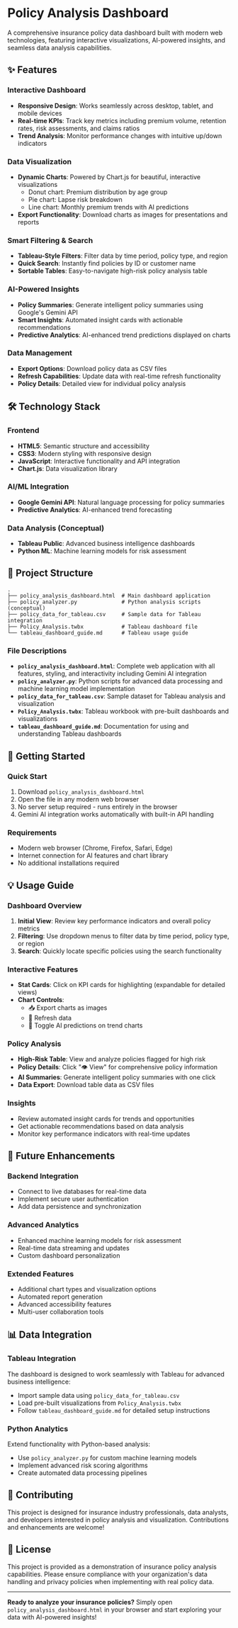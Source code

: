 # Policy Analysis Dashboard

A comprehensive insurance policy data dashboard built with modern web technologies, featuring interactive visualizations, AI-powered insights, and seamless data analysis capabilities.

## ✨ Features

### Interactive Dashboard
- **Responsive Design**: Works seamlessly across desktop, tablet, and mobile devices
- **Real-time KPIs**: Track key metrics including premium volume, retention rates, risk assessments, and claims ratios
- **Trend Analysis**: Monitor performance changes with intuitive up/down indicators

### Data Visualization
- **Dynamic Charts**: Powered by Chart.js for beautiful, interactive visualizations
  - Donut chart: Premium distribution by age group
  - Pie chart: Lapse risk breakdown
  - Line chart: Monthly premium trends with AI predictions
- **Export Functionality**: Download charts as images for presentations and reports

### Smart Filtering & Search
- **Tableau-Style Filters**: Filter data by time period, policy type, and region
- **Quick Search**: Instantly find policies by ID or customer name
- **Sortable Tables**: Easy-to-navigate high-risk policy analysis table

### AI-Powered Insights
- **Policy Summaries**: Generate intelligent policy summaries using Google's Gemini API
- **Smart Insights**: Automated insight cards with actionable recommendations
- **Predictive Analytics**: AI-enhanced trend predictions displayed on charts

### Data Management
- **Export Options**: Download policy data as CSV files
- **Refresh Capabilities**: Update data with real-time refresh functionality
- **Policy Details**: Detailed view for individual policy analysis

## 🛠️ Technology Stack

### Frontend
- **HTML5**: Semantic structure and accessibility
- **CSS3**: Modern styling with responsive design
- **JavaScript**: Interactive functionality and API integration
- **Chart.js**: Data visualization library

### AI/ML Integration
- **Google Gemini API**: Natural language processing for policy summaries
- **Predictive Analytics**: AI-enhanced trend forecasting

### Data Analysis (Conceptual)
- **Tableau Public**: Advanced business intelligence dashboards
- **Python ML**: Machine learning models for risk assessment

## 📁 Project Structure

```
.
├── policy_analysis_dashboard.html  # Main dashboard application
├── policy_analyzer.py              # Python analysis scripts (conceptual)
├── policy_data_for_tableau.csv     # Sample data for Tableau integration
├── Policy_Analysis.twbx            # Tableau dashboard file
└── tableau_dashboard_guide.md      # Tableau usage guide
```

### File Descriptions

- **`policy_analysis_dashboard.html`**: Complete web application with all features, styling, and interactivity including Gemini AI integration
- **`policy_analyzer.py`**: Python scripts for advanced data processing and machine learning model implementation
- **`policy_data_for_tableau.csv`**: Sample dataset for Tableau analysis and visualization
- **`Policy_Analysis.twbx`**: Tableau workbook with pre-built dashboards and visualizations
- **`tableau_dashboard_guide.md`**: Documentation for using and understanding Tableau dashboards

## 🚀 Getting Started

### Quick Start
1. Download `policy_analysis_dashboard.html`
2. Open the file in any modern web browser
3. No server setup required - runs entirely in the browser
4. Gemini AI integration works automatically with built-in API handling

### Requirements
- Modern web browser (Chrome, Firefox, Safari, Edge)
- Internet connection for AI features and chart library
- No additional installations required

## 💡 Usage Guide

### Dashboard Overview
1. **Initial View**: Review key performance indicators and overall policy metrics
2. **Filtering**: Use dropdown menus to filter data by time period, policy type, or region
3. **Search**: Quickly locate specific policies using the search functionality

### Interactive Features
- **Stat Cards**: Click on KPI cards for highlighting (expandable for detailed views)
- **Chart Controls**:
  - 📥 Export charts as images
  - 🔄 Refresh data
  - 🤖 Toggle AI predictions on trend charts

### Policy Analysis
- **High-Risk Table**: View and analyze policies flagged for high risk
- **Policy Details**: Click "👁️ View" for comprehensive policy information
- **AI Summaries**: Generate intelligent policy summaries with one click
- **Data Export**: Download table data as CSV files

### Insights
- Review automated insight cards for trends and opportunities
- Get actionable recommendations based on data analysis
- Monitor key performance indicators with real-time updates

## 🔮 Future Enhancements

### Backend Integration
- Connect to live databases for real-time data
- Implement secure user authentication
- Add data persistence and synchronization

### Advanced Analytics
- Enhanced machine learning models for risk assessment
- Real-time data streaming and updates
- Custom dashboard personalization

### Extended Features
- Additional chart types and visualization options
- Automated report generation
- Advanced accessibility features
- Multi-user collaboration tools

## 📊 Data Integration

### Tableau Integration
The dashboard is designed to work seamlessly with Tableau for advanced business intelligence:
- Import sample data using `policy_data_for_tableau.csv`
- Load pre-built visualizations from `Policy_Analysis.twbx`
- Follow `tableau_dashboard_guide.md` for detailed setup instructions

### Python Analytics
Extend functionality with Python-based analysis:
- Use `policy_analyzer.py` for custom machine learning models
- Implement advanced risk scoring algorithms
- Create automated data processing pipelines

## 🤝 Contributing

This project is designed for insurance industry professionals, data analysts, and developers interested in policy analysis and visualization. Contributions and enhancements are welcome!

## 📄 License

This project is provided as a demonstration of insurance policy analysis capabilities. Please ensure compliance with your organization's data handling and privacy policies when implementing with real policy data.

---

**Ready to analyze your insurance policies?** Simply open `policy_analysis_dashboard.html` in your browser and start exploring your data with AI-powered insights!
